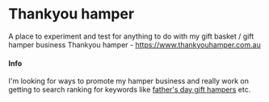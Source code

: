# Thankyou hamper
A place to experiment and test for anything to do with my gift basket / gift hamper business Thankyou hamper - <https://www.thankyouhamper.com.au>


#### Info
I'm looking for ways to promote my hamper business and really work on getting to search ranking for keywords like [father's day gift hampers](https://www.thankyouhamper.com.au/collections/fathers-day-gift-hampers) etc.


